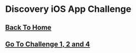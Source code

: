 # Discovery iOS App Challenge

## [Back To Home](https://github.com/Khondwani/DiscoveryChallenges)
## [Go To Challenge 1, 2 and 4](https://github.com/Khondwani/Challenge1-2)

